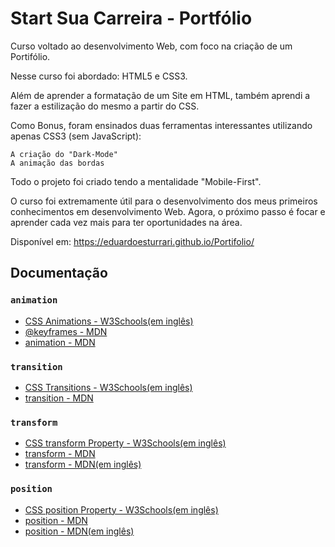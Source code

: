 # Start Sua Carreira - Portfólio

Curso voltado ao desenvolvimento Web, com foco na criação de um Portifólio.

Nesse curso foi abordado: HTML5 e CSS3.

Além de aprender a formatação de um Site em HTML, também aprendi a fazer a estilização do mesmo a partir do CSS.

Como Bonus, foram ensinados duas ferramentas interessantes utilizando apenas CSS3 (sem JavaScript):

    A criação do "Dark-Mode"
    A animação das bordas

Todo o projeto foi criado tendo a mentalidade "Mobile-First".

O curso foi extremamente útil para o desenvolvimento dos meus primeiros conhecimentos em desenvolvimento Web. Agora, o próximo passo é focar e aprender cada vez mais para ter oportunidades na área.

Disponível em: https://eduardoesturrari.github.io/Portifolio/

## Documentação

### `animation`

- [CSS Animations - W3Schools(em inglês)](https://www.w3schools.com/css/css3_animations.asp)
- [@keyframes - MDN](https://developer.mozilla.org/pt-BR/docs/Web/CSS/@keyframes)
- [animation - MDN](https://developer.mozilla.org/pt-BR/docs/Web/CSS/animation)

### `transition`

- [CSS Transitions - W3Schools(em inglês)](https://www.w3schools.com/css/css3_transitions.asp)
- [transition - MDN](https://developer.mozilla.org/pt-BR/docs/Web/CSS/transition)

### `transform`

- [CSS transform Property - W3Schools(em inglês)](https://www.w3schools.com/cssref/css3_pr_transform.asp)
- [transform - MDN](https://developer.mozilla.org/pt-BR/docs/Web/CSS/transform)
- [transform - MDN(em inglês)](https://developer.mozilla.org/en-US/docs/Web/CSS/transform)

### `position`

- [CSS position Property - W3Schools(em inglês)](https://www.w3schools.com/cssref/pr_class_position.asp)
- [position - MDN](https://developer.mozilla.org/pt-BR/docs/Web/CSS/position)
- [position - MDN(em inglês)](https://developer.mozilla.org/pt-BR/docs/Web/CSS/position)
